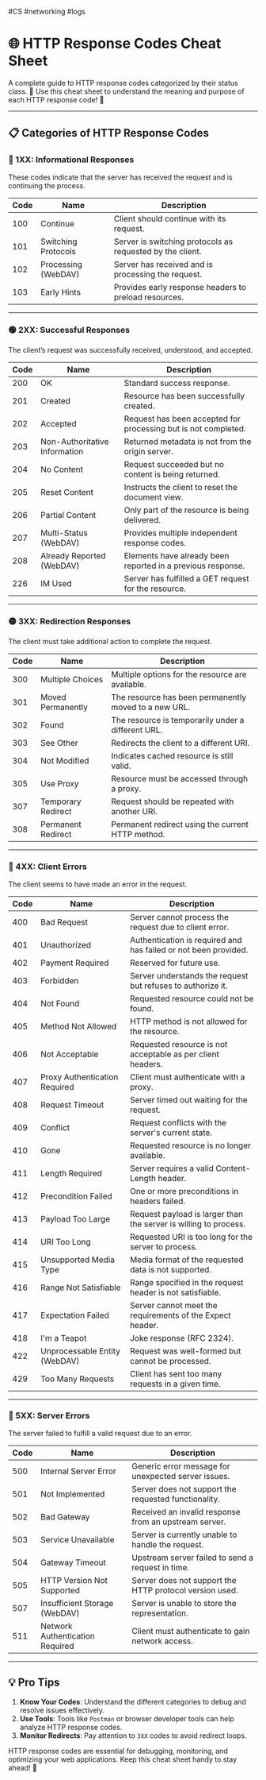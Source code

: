 #CS #networking #logs 
# 🌐 HTTP Response Codes Cheat Sheet

A complete guide to HTTP response codes categorized by their status class. 📡 Use this cheat sheet to understand the meaning and purpose of each HTTP response code! 🚀

---

## 📋 Categories of HTTP Response Codes

### 🔵 1XX: Informational Responses
These codes indicate that the server has received the request and is continuing the process.

| **Code** | **Name**                  | **Description**                                                   |
|----------|---------------------------|-------------------------------------------------------------------|
| 100      | Continue                  | Client should continue with its request.                         |
| 101      | Switching Protocols       | Server is switching protocols as requested by the client.        |
| 102      | Processing (WebDAV)       | Server has received and is processing the request.               |
| 103      | Early Hints               | Provides early response headers to preload resources.            |

---

### 🟢 2XX: Successful Responses
The client’s request was successfully received, understood, and accepted.

| **Code** | **Name**                  | **Description**                                                   |
|----------|---------------------------|-------------------------------------------------------------------|
| 200      | OK                        | Standard success response.                                       |
| 201      | Created                   | Resource has been successfully created.                         |
| 202      | Accepted                  | Request has been accepted for processing but is not completed.  |
| 203      | Non-Authoritative Information | Returned metadata is not from the origin server.              |
| 204      | No Content                | Request succeeded but no content is being returned.             |
| 205      | Reset Content             | Instructs the client to reset the document view.                |
| 206      | Partial Content           | Only part of the resource is being delivered.                   |
| 207      | Multi-Status (WebDAV)     | Provides multiple independent response codes.                   |
| 208      | Already Reported (WebDAV) | Elements have already been reported in a previous response.     |
| 226      | IM Used                   | Server has fulfilled a GET request for the resource.            |

---

### 🟡 3XX: Redirection Responses
The client must take additional action to complete the request.

| **Code** | **Name**                  | **Description**                                                   |
|----------|---------------------------|-------------------------------------------------------------------|
| 300      | Multiple Choices          | Multiple options for the resource are available.                |
| 301      | Moved Permanently         | The resource has been permanently moved to a new URL.           |
| 302      | Found                     | The resource is temporarily under a different URL.              |
| 303      | See Other                 | Redirects the client to a different URI.                        |
| 304      | Not Modified              | Indicates cached resource is still valid.                       |
| 305      | Use Proxy                 | Resource must be accessed through a proxy.                      |
| 307      | Temporary Redirect        | Request should be repeated with another URI.                    |
| 308      | Permanent Redirect        | Permanent redirect using the current HTTP method.               |

---

### 🔴 4XX: Client Errors
The client seems to have made an error in the request.

| **Code** | **Name**                  | **Description**                                                   |
|----------|---------------------------|-------------------------------------------------------------------|
| 400      | Bad Request               | Server cannot process the request due to client error.           |
| 401      | Unauthorized              | Authentication is required and has failed or not been provided.  |
| 402      | Payment Required          | Reserved for future use.                                         |
| 403      | Forbidden                 | Server understands the request but refuses to authorize it.      |
| 404      | Not Found                 | Requested resource could not be found.                          |
| 405      | Method Not Allowed        | HTTP method is not allowed for the resource.                    |
| 406      | Not Acceptable            | Requested resource is not acceptable as per client headers.      |
| 407      | Proxy Authentication Required | Client must authenticate with a proxy.                       |
| 408      | Request Timeout           | Server timed out waiting for the request.                       |
| 409      | Conflict                  | Request conflicts with the server's current state.              |
| 410      | Gone                      | Requested resource is no longer available.                      |
| 411      | Length Required           | Server requires a valid Content-Length header.                  |
| 412      | Precondition Failed       | One or more preconditions in headers failed.                    |
| 413      | Payload Too Large         | Request payload is larger than the server is willing to process.|
| 414      | URI Too Long              | Requested URI is too long for the server to process.            |
| 415      | Unsupported Media Type    | Media format of the requested data is not supported.            |
| 416      | Range Not Satisfiable     | Range specified in the request header is not satisfiable.       |
| 417      | Expectation Failed        | Server cannot meet the requirements of the Expect header.       |
| 418      | I'm a Teapot              | Joke response (RFC 2324).                                       |
| 422      | Unprocessable Entity (WebDAV) | Request was well-formed but cannot be processed.              |
| 429      | Too Many Requests         | Client has sent too many requests in a given time.              |

---

### 🛑 5XX: Server Errors
The server failed to fulfill a valid request due to an error.

| **Code** | **Name**                  | **Description**                                                   |
|----------|---------------------------|-------------------------------------------------------------------|
| 500      | Internal Server Error     | Generic error message for unexpected server issues.              |
| 501      | Not Implemented           | Server does not support the requested functionality.             |
| 502      | Bad Gateway               | Received an invalid response from an upstream server.            |
| 503      | Service Unavailable       | Server is currently unable to handle the request.                |
| 504      | Gateway Timeout           | Upstream server failed to send a request in time.                |
| 505      | HTTP Version Not Supported| Server does not support the HTTP protocol version used.          |
| 507      | Insufficient Storage (WebDAV) | Server is unable to store the representation.                  |
| 511      | Network Authentication Required | Client must authenticate to gain network access.              |

---

## 💡 Pro Tips

1. **Know Your Codes**: Understand the different categories to debug and resolve issues effectively.
2. **Use Tools**: Tools like `Postman` or browser developer tools can help analyze HTTP response codes.
3. **Monitor Redirects**: Pay attention to `3XX` codes to avoid redirect loops.

HTTP response codes are essential for debugging, monitoring, and optimizing your web applications. Keep this cheat sheet handy to stay ahead! 🚀